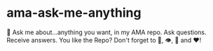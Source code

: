# ama-ask-me-anything
💬 Ask me about...anything you want, in my AMA repo. Ask questions. Receive answers. You like the Repo? Don't forget to 🌟, 👁️, 🔱 and ❤️! 
